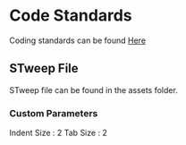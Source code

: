 # Code Standards
Coding standards can be found [Here](https://github.com/benhar-dev/coding-convention) 

## STweep File 
STweep file can be found in the assets folder.

### Custom Parameters
Indent Size : 2 
Tab Size : 2